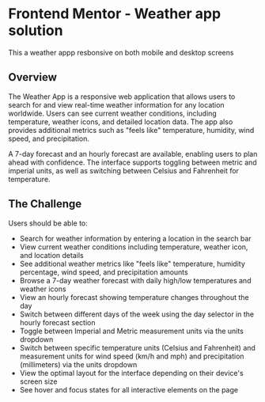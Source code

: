 # Frontend Mentor - Weather app solution

This a weather appp resbonsive on both mobile and desktop screens


## Overview

The Weather App is a responsive web application that allows users to search for and view real-time weather information for any location worldwide. Users can see current weather conditions, including temperature, weather icons, and detailed location data. The app also provides additional metrics such as "feels like" temperature, humidity, wind speed, and precipitation. 

A 7-day forecast and an hourly forecast are available, enabling users to plan ahead with confidence. The interface supports toggling between metric and imperial units, as well as switching between Celsius and Fahrenheit for temperature.


## The Challenge

Users should be able to:

- Search for weather information by entering a location in the search bar
- View current weather conditions including temperature, weather icon, and location details
- See additional weather metrics like "feels like" temperature, humidity percentage, wind speed, and precipitation amounts
- Browse a 7-day weather forecast with daily high/low temperatures and weather icons
- View an hourly forecast showing temperature changes throughout the day
- Switch between different days of the week using the day selector in the hourly forecast section
- Toggle between Imperial and Metric measurement units via the units dropdown 
- Switch between specific temperature units (Celsius and Fahrenheit) and measurement units for wind speed (km/h and mph) and precipitation (millimeters) via the units dropdown
- View the optimal layout for the interface depending on their device's screen size
- See hover and focus states for all interactive elements on the page






